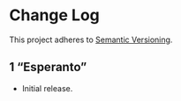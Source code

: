 # Change Log
This project adheres to [Semantic Versioning](http://semver.org/).

## 1 “Esperanto”
* Initial release.
